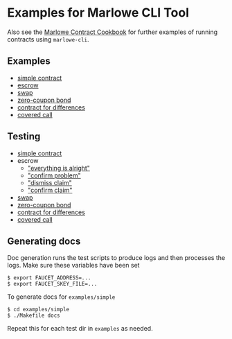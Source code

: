 # Examples for Marlowe CLI Tool


Also see the [Marlowe Contract Cookbook](../cookbook/ReadMe.md) for further examples of running contracts using `marlowe-cli`.


## Examples

*   [simple contract](simple/ReadMe.md)
*   [escrow](escrow/ReadMe.md)
*   [swap](swap/ReadMe.md)
*   [zero-coupon bond](zcb/ReadMe.md)
*   [contract for differences](cfd/ReadMe.md)
*   [covered call](coveredCall/ReadMe.md)


## Testing

*   [simple contract](simple/run-test.sh)
*   escrow
    *   ["everything is alright"](escrow/run-everything-is-alright.sh)
    *   ["confirm problem"](escrow/run-confirm-problem.sh)
    *   ["dismiss claim"](escrow/run-dimiss-claim.sh)
    *   ["confirm claim"](escrow/run-confirm-claim.sh)
*   [swap](swap/run-swap.sh)
*   [zero-coupon bond](zcb/run-zcb.sh)
*   [contract for differences](cfd/run-cfd.sh)
*   [covered call](coveredCall/run-coveredCall.sh)


## Generating docs

Doc generation runs the test scripts to produce logs and then processes the
logs. Make sure these variables have been set

    $ export FAUCET_ADDRESS=...
    $ export FAUCET_SKEY_FILE=...

To generate docs for `examples/simple`

    $ cd examples/simple
    $ ./Makefile docs

Repeat this for each test dir in `examples` as needed.
